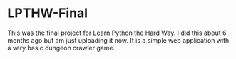 # LPTHW-Final

This was the final project for Learn Python the Hard Way. I did this about 6 months ago but am just uploading it now. It is a simple web application with a very basic dungeon crawler game.
